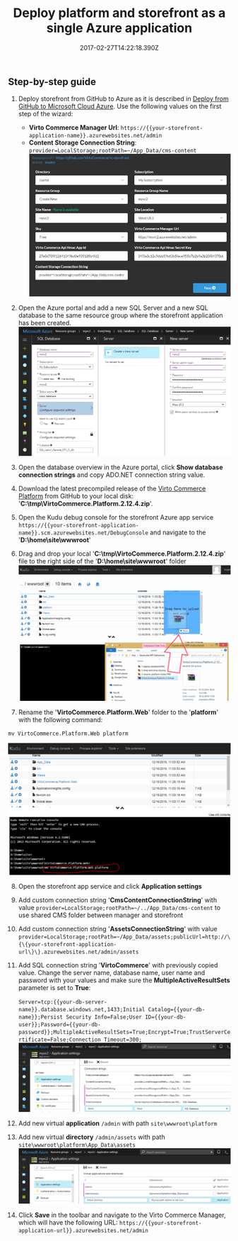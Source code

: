 ﻿---
title: Deploy platform and storefront as a single Azure application
description: Detailed instructions described how to deploy Virto Commerce platform and storefront as a single Azure application
layout: docs
date: 2017-02-27T14:22:18.390Z
priority: 1
---

## Step-by-step guide
1. Deploy storefront from GitHub to Azure as it is described in [Deploy from GitHub to Microsoft Cloud Azure](/docs/vc2devguide/deployment/storefront-deployment/storefront-microsoft-Azure-getting-started). Use the following values on the first step of the wizard:
   * **Virto Commerce Manager Url**: `https://{{your-storefront-application-name}}.azurewebsites.net/admin`
   * **Content Storage Connection String**: `provider=LocalStorage;rootPath=~/App_Data/cms-content`
![Deploy storefront](../../../assets/images/docs/deploy-to-single-app-wizard.png "Deploy storefront")

2. Open the Azure portal and add a new SQL Server and a new SQL database to the same resource group where the storefront application has been created.
![create database](../../../assets/images/docs/deploy-to-single-app-database.png "create database")

3. Open the database overview in the Azure portal, click **Show database connection strings** and copy ADO.NET connection string value.

4. Download the latest precompiled release of the <a href="https://github.com/VirtoCommerce/vc-platform/releases" target="_blank">Virto Commerce Platform</a> from GitHub to your local disk: '**C:\tmp\VirtoCommerce.Platform.2.12.4.zip**'.

5. Open the Kudu debug console for the storefront Azure app service `https://{{your-storefront-application-name}}.scm.azurewebsites.net/DebugConsole` and navigate to the '**D:\home\site\wwwroot**'

6. Drag and drop your local '**C:\tmp\VirtoCommerce.Platform.2.12.4.zip**' file to the right side of the '**D:\home\site\wwwroot**' folder ![drag and drop platform zip](../../../assets/images/docs/deploy-to-single-app-2.png "drag and drop platform zip")

7. Rename the '**VirtoCommerce.Platform.Web**' folder to the '**platform**' with the following command:
```
mv VirtoCommerce.Platform.Web platform
```
![rename folder](../../../assets/images/docs/deploy-to-single-app-3.png "rename folder")

8. Open the storefront app service and click **Application settings**

9. Add custom connection string '**CmsContentConnectionString**' with value `provider=LocalStorage;rootPath=~/../App_Data/cms-content` to use shared CMS folder between manager and storefront

10. Add custom connection string '**AssetsConnectionString**' with value `provider=LocalStorage;rootPath=~/App_Data/assets;publicUrl=http://\{\{your-storefront-application-url\}\}.azurewebsites.net/admin/assets`

11. Add SQL connection string '**VirtoCommerce**' with previously copied value. Change the server name, database name, user name and password with your values and make sure the **MultipleActiveResultSets** parameter is set to **True**:

    `Server=tcp:{{your-db-server-name}}.database.windows.net,1433;Initial Catalog={{your-db-name}};Persist Security Info=False;User ID={{your-db-user}};Password={{your-db-password}};MultipleActiveResultSets=True;Encrypt=True;TrustServerCertificate=False;Connection Timeout=300;`
![connection strings](../../../assets/images/docs/deploy-to-single-app-settings-1.png "connection strings")

12. Add new virtual **application** `/admin` with path `site\wwwroot\platform`

13. Add new virtual **directory** `/admin/assets` with path `site\wwwroot\platform\App_Data\assets`
![admin application](../../../assets/images/docs/deploy-to-single-app-settings-2.png "admin application")
14. Click **Save** in the toolbar and navigate to the Virto Commerce Manager, which will have the following URL: `https://{{your-storefront-application-url}}.azurewebsites.net/admin`
